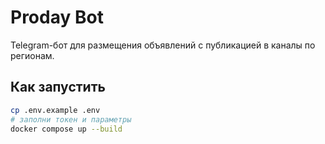 # Proday Bot

Telegram-бот для размещения объявлений с публикацией в каналы по регионам.

## Как запустить

```bash
cp .env.example .env
# заполни токен и параметры
docker compose up --build

